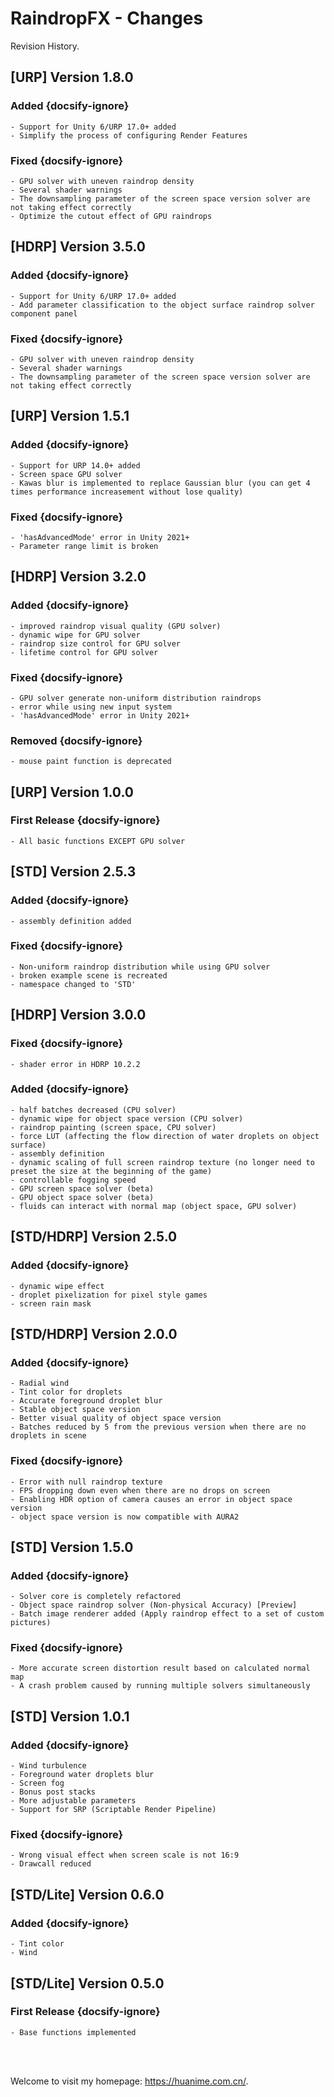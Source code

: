 # RaindropFX - Changes

Revision History.

## [URP] Version 1.8.0
### Added {docsify-ignore}
	- Support for Unity 6/URP 17.0+ added
	- Simplify the process of configuring Render Features

### Fixed {docsify-ignore}
	- GPU solver with uneven raindrop density
	- Several shader warnings
	- The downsampling parameter of the screen space version solver are not taking effect correctly
	- Optimize the cutout effect of GPU raindrops

## [HDRP] Version 3.5.0
### Added {docsify-ignore}
	- Support for Unity 6/URP 17.0+ added
	- Add parameter classification to the object surface raindrop solver component panel

### Fixed {docsify-ignore}
	- GPU solver with uneven raindrop density
	- Several shader warnings
	- The downsampling parameter of the screen space version solver are not taking effect correctly

## [URP] Version 1.5.1
### Added {docsify-ignore}
	- Support for URP 14.0+ added
	- Screen space GPU solver
	- Kawas blur is implemented to replace Gaussian blur (you can get 4 times performance increasement without lose quality)

### Fixed {docsify-ignore}
	- 'hasAdvancedMode' error in Unity 2021+
	- Parameter range limit is broken

## [HDRP] Version 3.2.0
### Added {docsify-ignore}
	- improved raindrop visual quality (GPU solver)
	- dynamic wipe for GPU solver
	- raindrop size control for GPU solver
	- lifetime control for GPU solver

### Fixed {docsify-ignore}
	- GPU solver generate non-uniform distribution raindrops
	- error while using new input system
	- 'hasAdvancedMode' error in Unity 2021+

### Removed {docsify-ignore}
	- mouse paint function is deprecated

## [URP] Version 1.0.0
### First Release {docsify-ignore}
	- All basic functions EXCEPT GPU solver

## [STD] Version 2.5.3
### Added {docsify-ignore}
	- assembly definition added

### Fixed {docsify-ignore}
	- Non-uniform raindrop distribution while using GPU solver
	- broken example scene is recreated
	- namespace changed to 'STD'

## [HDRP] Version 3.0.0
### Fixed {docsify-ignore}
	- shader error in HDRP 10.2.2

### Added {docsify-ignore}
	- half batches decreased (CPU solver)
	- dynamic wipe for object space version (CPU solver)
	- raindrop painting (screen space, CPU solver)
	- force LUT (affecting the flow direction of water droplets on object surface)
	- assembly definition
	- dynamic scaling of full screen raindrop texture (no longer need to preset the size at the beginning of the game)
	- controllable fogging speed
	- GPU screen space solver (beta)
	- GPU object space solver (beta)
	- fluids can interact with normal map (object space, GPU solver)

## [STD/HDRP] Version 2.5.0
### Added {docsify-ignore}
	- dynamic wipe effect
	- droplet pixelization for pixel style games
	- screen rain mask

## [STD/HDRP] Version 2.0.0
### Added {docsify-ignore}
	- Radial wind
	- Tint color for droplets
	- Accurate foreground droplet blur
	- Stable object space version
	- Better visual quality of object space version
	- Batches reduced by 5 from the previous version when there are no droplets in scene

### Fixed {docsify-ignore}
	- Error with null raindrop texture
	- FPS dropping down even when there are no drops on screen
	- Enabling HDR option of camera causes an error in object space version
	- object space version is now compatible with AURA2

## [STD] Version 1.5.0
### Added {docsify-ignore}
	- Solver core is completely refactored
	- Object space raindrop solver (Non-physical Accuracy) [Preview]
	- Batch image renderer added (Apply raindrop effect to a set of custom pictures)

### Fixed {docsify-ignore}
	- More accurate screen distortion result based on calculated normal map
	- A crash problem caused by running multiple solvers simultaneously

## [STD] Version 1.0.1
### Added {docsify-ignore}
	- Wind turbulence
	- Foreground water droplets blur
	- Screen fog
	- Bonus post stacks
	- More adjustable parameters
	- Support for SRP (Scriptable Render Pipeline)

### Fixed {docsify-ignore}
	- Wrong visual effect when screen scale is not 16:9
	- Drawcall reduced
	
## [STD/Lite] Version 0.6.0
### Added {docsify-ignore}
	- Tint color
	- Wind

## [STD/Lite] Version 0.5.0
### First Release {docsify-ignore}
	- Base functions implemented

</br>
</br>

Welcome to visit my homepage: https://huanime.com.cn/.